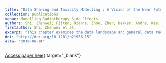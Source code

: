 ```yaml
---
title: "Data Sharing and Toxicity Modelling : A Vision of the Near Future"
collection: publications
venue: Modelling Radiotherapy Side Effects
authors: Shi, Zhenwei; Fijten, Rianne; Zhou, Zhen; Dekker, Andre; Wee, Leonard; Fijten, Rianne; Zhou, Zhen; Dekker, Andre; Wee, Leonard
firstauthor: Shi, Zhenwei et al.
excerpt: "This chapter examines the data landscape and general data requirements to develop quantitative toxicity models. Optimal cancer treatment requires maximising the"
doi: "http://doi.org/10.1201/b21956-15"
date: "2019-06-01"
---
```

[Access paper here](10.1201/b21956-15){:target="_blank"}
